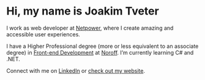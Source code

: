 # Hi, my name is Joakim Tveter

I work as web developer at [Netpower](https://netpower.no), where I create amazing and accessible user experiences.


I have a Higher Professional degree (more or less equivalent to an associate degree) in [Front-end Development](https://www.noroff.no/en/studies/vocational-school/front-end-development) at [Noroff](https://www.noroff.no/en/). I’m currently learning C# and .NET.

Connect with me on [LinkedIn](www.linkedin.com/in/joakim-tveter) or [check out my website](https://joakimtveter.no).

